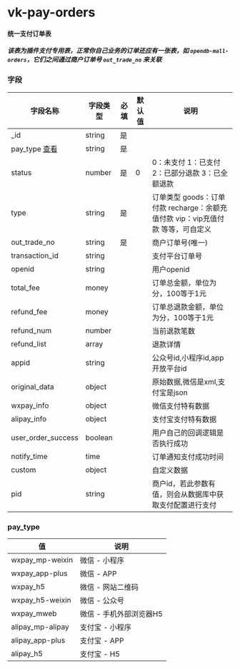 # vk-pay-orders

#### 统一支付订单表

___该表为插件支付专用表，正常你自己业务的订单还应有一张表，如 `opendb-mall-orders`，它们之间通过商户订单号 `out_trade_no` 来关联___

### 字段

| 字段名称   | 字段类型       | 必填    | 默认值  | 说明 |
|------- |-----------|---------|-------|-------|
| _id    |  string   | 是  |   |  |
| pay_type [查看](#pay-type)   |  string   | 是  |   |  |
| status    |  number   | 是  | 0  | 0：未支付 1：已支付 2：已部分退款 3：已全额退款 |
| type    |  string   | 是  |   | 订单类型 goods：订单付款 recharge：余额充值付款 vip：vip充值付款 等等，可自定义 |
| out_trade_no    |  string   | 是  |   | 商户订单号(唯一) |
| transaction_id    |  string   |   |   | 支付平台订单号 |
| openid    |  string   |   |   | 用户openid |
| total_fee    |  money   |   |   | 订单总金额，单位为分，100等于1元 |
| refund_fee    |  money   |   |   | 订单总退款金额，单位为分，100等于1元 |
| refund_num    |  number   |   |   | 当前退款笔数 |
| refund_list    |  array   |   |   | 退款详情 |
| appid    |  string   |   |   | 公众号id,小程序id,app开放平台id |
| original_data    |  object   |   |   | 原始数据,微信是xml,支付宝是json |
| wxpay_info    |  object   |   |   | 微信支付特有数据 |
| alipay_info    |  object   |   |   | 支付宝支付特有数据 |
| user_order_success    |  boolean   |   |   | 用户自己的回调逻辑是否执行成功 |
| notify_time    |  time   |   |   | 订单通知支付成功时间|
| custom    |  object   |   |   | 自定义数据|
| pid    |  string   |   |   | 商户id，若此参数有值，则会从数据库中获取支付配置进行支付|

### pay_type

| 值   | 说明       | 
|------- |-----------|
| wxpay_mp-weixin     |  微信 - 小程序   |
| wxpay_app-plus    |  微信 - APP   |
| wxpay_h5     |   微信 - 网站二维码   |
| wxpay_h5-weixin     |   微信 - 公众号   |
| wxpay_mweb    |   微信 - 手机外部浏览器H5   |
| alipay_mp-alipay    |  支付宝 - 小程序   |
| alipay_app-plus    |  支付宝 - APP   |
| alipay_h5     |  支付宝 - H5    |

